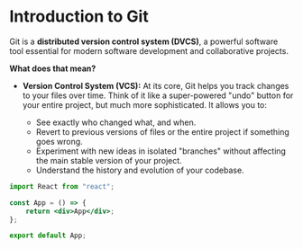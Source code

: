 # Introduction to Git

Git is a **distributed version control system (DVCS)**, a powerful software tool essential for modern software development and collaborative projects.

**What does that mean?**

-   **Version Control System (VCS):** At its core, Git helps you track changes to your files over time. Think of it like a super-powered "undo" button for your entire project, but much more sophisticated. It allows you to:

    -   See exactly who changed what, and when.
    -   Revert to previous versions of files or the entire project if something goes wrong.
    -   Experiment with new ideas in isolated "branches" without affecting the main stable version of your project.
    -   Understand the history and evolution of your codebase.

```jsx
import React from "react";

const App = () => {
    return <div>App</div>;
};

export default App;
```
